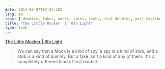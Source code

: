```yaml
---
date: 2014-06-07T07:07:28Z
lang: en
tags: [ dummies, fakes, mocks, spies, stubs, test doubles, unit testing ]
title: "The Little Mocker  |  8th Light"
type: link
---
```


[The Little Mocker  |  8th
Light](http://blog.8thlight.com/uncle-bob/2014/05/14/TheLittleMocker.html)

> We can say that a Mock is a kind of spy, a spy is a kind of stub, and
> a stub is a kind of dummy. But a fake isn't a kind of any of them.
> It's a completely different kind of test double.

